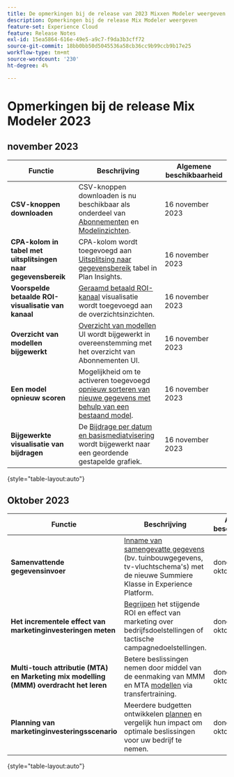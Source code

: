 ```yaml
---
title: De opmerkingen bij de release van 2023 Mixxen Modeler weergeven
description: Opmerkingen bij de release Mix Modeler weergeven
feature-set: Experience Cloud
feature: Release Notes
exl-id: 15ea5864-616e-49e5-a9c7-f9da3b3cff72
source-git-commit: 18bb0bb50d5045536a58cb36cc9b99ccb9b17e25
workflow-type: tm+mt
source-wordcount: '230'
ht-degree: 4%

---
```


# Opmerkingen bij de release Mix Modeler 2023

## november 2023


| Functie | Beschrijving | Algemene beschikbaarheid |
|---|---|---|
| **CSV-knoppen downloaden** | CSV-knoppen downloaden is nu beschikbaar als onderdeel van [Abonnementen](../plans/edit.md) en [Modelinzichten](../models/insights.md#model-insights). | 16 november 2023 |
| **CPA-kolom in tabel met uitsplitsingen naar gegevensbereik** | CPA-kolom wordt toegevoegd aan [Uitsplitsing naar gegevensbereik](../plans/edit.md) tabel in Plan Insights. | 16 november 2023 |
| **Voorspelde betaalde ROI-visualisatie van kanaal** | [Geraamd betaald ROI-kanaal](../plans/edit.md) visualisatie wordt toegevoegd aan de overzichtsinzichten. | 16 november 2023 |
| **Overzicht van modellen bijgewerkt** | [Overzicht van modellen](../models/overview.md) UI wordt bijgewerkt in overeenstemming met het overzicht van Abonnementen UI. | 16 november 2023 |
| **Een model opnieuw scoren** | Mogelijkheid om te activeren toegevoegd [opnieuw sorteren van nieuwe gegevens met behulp van een bestaand model](../models/overview.md#re-score). | 16 november 2023 |
| **Bijgewerkte visualisatie van bijdragen** | De [Bijdrage per datum en basismediatvisering](../models/insights.md#model-insights) wordt bijgewerkt naar een geordende gestapelde grafiek. | 16 november 2023 |

{style="table-layout:auto"}


## Oktober 2023

| Functie | Beschrijving | Algemene beschikbaarheid |
|---|---|---|
| **Samenvattende gegevensinvoer** | [Inname van samengevatte gegevens](../ingest-data/overview.md) (bv. tuinbouwgegevens, tv-vluchtschema&#39;s) met de nieuwe Summiere Klasse in Experience Platform. | donderdag 4 oktober 2023 |
| **Het incrementele effect van marketinginvesteringen meten** | [Begrijpen](../dashboard/overview.md) het stijgende ROI en effect van marketing over bedrijfsdoelstellingen of tactische campagnedoelstellingen. | donderdag 4 oktober 2023 |
| **Multi-touch attributie (MTA) en Marketing mix modelling (MMM) overdracht het leren** | Betere beslissingen nemen door middel van de eenmaking van MMM en MTA [modellen](../models/overview.md) via transfertraining. | donderdag 4 oktober 2023 |
| **Planning van marketinginvesteringsscenario** | Meerdere budgetten ontwikkelen [plannen](../plans/overview.md) en vergelijk hun impact om optimale beslissingen voor uw bedrijf te nemen. | donderdag 4 oktober 2023 |

{style="table-layout:auto"}
